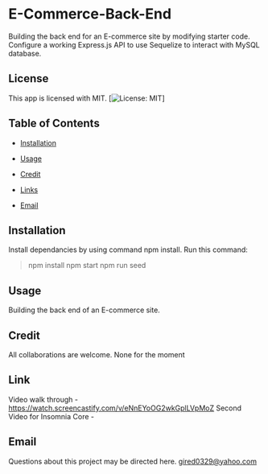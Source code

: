 # E-Commerce-Back-End
Building the back end for an E-commerce site by modifying starter code. Configure a working Express.js API to use Sequelize to interact with MySQL database.
## License 
  This app is licensed with MIT.
  [![License: MIT](https://img.shields.io/badge/License-MIT-yellow.svg)]
  
  ## Table of Contents

  - [Installation](#installation)
  - [Usage](#usage)
  - [Credit](#credit)

  - [Links](#links)
  - [Email](#email)
  
  ## Installation
  Install dependancies by using command npm install. Run this command:

  >npm install
  >npm start
  >npm run seed

  
  ## Usage
  Building the back end of an E-commerce site.

 ## Credit
 All collaborations are welcome.
 None for the moment

 

  ## Link
  Video walk through - https://watch.screencastify.com/v/eNnEYoOG2wkGplLVpMoZ 
  Second Video for Insomnia Core -
 
  ## Email
  Questions about this project may be directed here.
  gired0329@yahoo.com